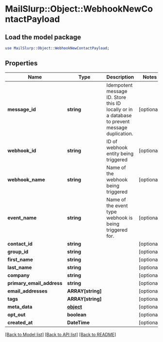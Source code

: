 # MailSlurp::Object::WebhookNewContactPayload

## Load the model package
```perl
use MailSlurp::Object::WebhookNewContactPayload;
```

## Properties
Name | Type | Description | Notes
------------ | ------------- | ------------- | -------------
**message_id** | **string** | Idempotent message ID. Store this ID locally or in a database to prevent message duplication. | [optional] 
**webhook_id** | **string** | ID of webhook entity being triggered | [optional] 
**webhook_name** | **string** | Name of the webhook being triggered | [optional] 
**event_name** | **string** | Name of the event type webhook is being triggered for. | [optional] 
**contact_id** | **string** |  | [optional] 
**group_id** | **string** |  | [optional] 
**first_name** | **string** |  | [optional] 
**last_name** | **string** |  | [optional] 
**company** | **string** |  | [optional] 
**primary_email_address** | **string** |  | [optional] 
**email_addresses** | **ARRAY[string]** |  | [optional] 
**tags** | **ARRAY[string]** |  | [optional] 
**meta_data** | [**object**]() |  | [optional] 
**opt_out** | **boolean** |  | [optional] 
**created_at** | **DateTime** |  | [optional] 

[[Back to Model list]](../README#documentation-for-models) [[Back to API list]](../README#documentation-for-api-endpoints) [[Back to README]](../README)


